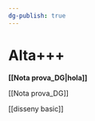 ```yaml
---
dg-publish: true
---
```


# Alta+++


**[[Nota prova_DG|hola]]**



[[Nota prova_DG]]

[[disseny basic]]
